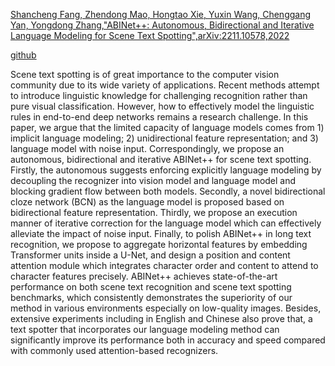 [Shancheng Fang, Zhendong Mao, Hongtao Xie, Yuxin Wang, Chenggang Yan, Yongdong Zhang,"ABINet++: Autonomous, Bidirectional and Iterative Language Modeling for Scene Text Spotting",arXiv:2211.10578,2022](https://arxiv.org/pdf/2211.10578.pdf)


[github](https://github.com/FangShancheng/ABINet-PP)

Scene text spotting is of great importance to the computer vision community due to its wide variety of applications. Recent methods attempt to introduce linguistic knowledge for challenging recognition rather than pure visual classification. However, how to effectively model the linguistic rules in end-to-end deep networks remains a research challenge. In this paper, we argue that the limited capacity of language models comes from 1) implicit language modeling; 2) unidirectional feature representation; and 3) language model with noise input. Correspondingly, we propose an autonomous, bidirectional and iterative ABINet++ for scene text spotting. Firstly, the autonomous suggests enforcing explicitly language modeling by decoupling the recognizer into vision model and language model and blocking gradient flow between both models. Secondly, a novel bidirectional cloze network (BCN) as the language model is proposed based on bidirectional feature representation. Thirdly, we propose an execution manner of iterative correction for the language model which can effectively alleviate the impact of noise input. Finally, to polish ABINet++ in long text recognition, we propose to aggregate horizontal features by embedding Transformer units inside a U-Net, and design a position and content attention module which integrates character order and content to attend to character features precisely. ABINet++ achieves state-of-the-art performance on both scene text recognition and scene text spotting benchmarks, which consistently demonstrates the superiority of our method in various environments especially on low-quality images. Besides, extensive experiments including in English and Chinese also prove that, a text spotter that incorporates our language modeling method can significantly improve its performance both in accuracy and speed compared with commonly used attention-based recognizers.
